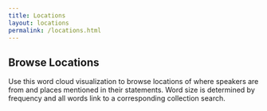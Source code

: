 ```yaml
---
title: Locations
layout: locations
permalink: /locations.html
---
```


## Browse Locations

Use this word cloud visualization to browse locations of where speakers are from and places mentioned in their statements.
Word size is determined by frequency and all words link to a corresponding collection search.
